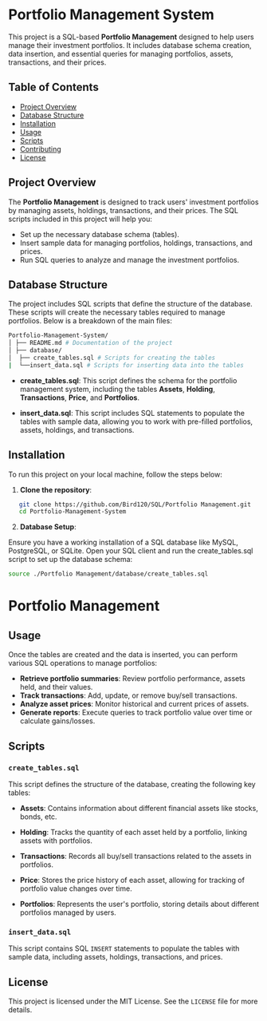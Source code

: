 # Portfolio Management System

This project is a SQL-based **Portfolio Management** designed to help users manage their investment portfolios. It includes database schema creation, data insertion, and essential queries for managing portfolios, assets, transactions, and their prices.

## Table of Contents
- [Project Overview](#project-overview)
- [Database Structure](#database-structure)
- [Installation](#installation)
- [Usage](#usage)
- [Scripts](#scripts)
- [Contributing](#contributing)
- [License](#license)

## Project Overview

The **Portfolio Management** is designed to track users' investment portfolios by managing assets, holdings, transactions, and their prices. The SQL scripts included in this project will help you:
- Set up the necessary database schema (tables).
- Insert sample data for managing portfolios, holdings, transactions, and prices.
- Run SQL queries to analyze and manage the investment portfolios.

## Database Structure

The project includes SQL scripts that define the structure of the database. These scripts will create the necessary tables required to manage portfolios. Below is a breakdown of the main files:
```bash
Portfolio-Management-System/  
│ ├── README.md # Documentation of the project  
│ ├── database/   
│  ├── create_tables.sql # Scripts for creating the tables   
|  └──insert_data.sql # Scripts for inserting data into the tables
```


- **create_tables.sql**: This script defines the schema for the portfolio management system, including the tables **Assets**, **Holding**, **Transactions**, **Price**, and **Portfolios**.
  
- **insert_data.sql**: This script includes SQL statements to populate the tables with sample data, allowing you to work with pre-filled portfolios, assets, holdings, and transactions.

## Installation

To run this project on your local machine, follow the steps below:

1. **Clone the repository**:
```bash
   git clone https://github.com/Bird120/SQL/Portfolio Management.git
   cd Portfolio-Management-System
```

2. **Database Setup**:

Ensure you have a working installation of a SQL database like MySQL, PostgreSQL, or SQLite.
Open your SQL client and run the create_tables.sql script to set up the database schema:
```bash
source ./Portfolio Management/database/create_tables.sql
```
# Portfolio Management
## Usage

Once the tables are created and the data is inserted, you can perform various SQL operations to manage portfolios:

- **Retrieve portfolio summaries**: Review portfolio performance, assets held, and their values.
- **Track transactions**: Add, update, or remove buy/sell transactions.
- **Analyze asset prices**: Monitor historical and current prices of assets.
- **Generate reports**: Execute queries to track portfolio value over time or calculate gains/losses.

## Scripts

### `create_tables.sql`

This script defines the structure of the database, creating the following key tables:

- **Assets**: Contains information about different financial assets like stocks, bonds, etc.
  
- **Holding**: Tracks the quantity of each asset held by a portfolio, linking assets with portfolios.
  
- **Transactions**: Records all buy/sell transactions related to the assets in portfolios.
  
- **Price**: Stores the price history of each asset, allowing for tracking of portfolio value changes over time.
  
- **Portfolios**: Represents the user's portfolio, storing details about different portfolios managed by users.

### `insert_data.sql`

This script contains SQL `INSERT` statements to populate the tables with sample data, including assets, holdings, transactions, and prices.


## License

This project is licensed under the MIT License. See the `LICENSE` file for more details.
  
